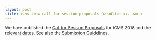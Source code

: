 ```yaml
---
layout: post
title: ICMS 2018 call for session proposals (Deadline 31. Jan.)
---
```

We have published the [Call for Session Proposals](http://icms-conference.org/2018/call-for-session-proposals/) for ICMS 2018 and the [relevant dates](http://icms-conference.org/2018/dates/). See also the [Submission Guidelines](http://icms-conference.org/2018/submission-guidelines/).

